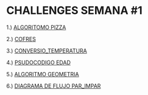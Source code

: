 
# CHALLENGES SEMANA #1

1.) [ALGORITOMO PIZZA](https://github.com/mikerazor5786/Challenges_Core-Code_Miguel-Tellez/blob/168fe821692ccdf4de5e581d718c9b10fdc953e7/contenido/semana_1/1%20algoritmo_pizza/readme.md)

2.) [COFRES](https://github.com/mikerazor5786/Challenges_Core-Code_Miguel-Tellez/blob/168fe821692ccdf4de5e581d718c9b10fdc953e7/contenido/semana_1/6%20cofres/readme.md)

3.) [CONVERSIO_TEMPERATURA](https://github.com/mikerazor5786/Challenges_Core-Code_Miguel-Tellez/blob/168fe821692ccdf4de5e581d718c9b10fdc953e7/contenido/semana_1/2%20conversion_Temperatura/readme.md)

4.) [PSUDOCODIGO EDAD](https://github.com/mikerazor5786/Challenges_Core-Code_Miguel-Tellez/blob/168fe821692ccdf4de5e581d718c9b10fdc953e7/contenido/semana_1/5%20edad/readme.md)

5.) [ALGORITMO GEOMETRIA](https://github.com/mikerazor5786/Challenges_Core-Code_Miguel-Tellez/blob/168fe821692ccdf4de5e581d718c9b10fdc953e7/contenido/semana_1/2%20conversion_Temperatura/readme.md)

6.) [DIAGRAMA DE FLUJO PAR_IMPAR](https://github.com/mikerazor5786/Challenges_Core-Code_Miguel-Tellez/blob/168fe821692ccdf4de5e581d718c9b10fdc953e7/contenido/semana_1/4%20imagenes/NUM_PAR_IMPAR.jpeg)
